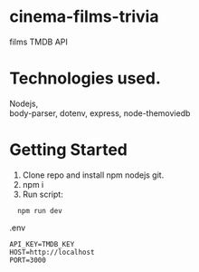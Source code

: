 # cinema-films-trivia

films TMDB API


# Technologies used.
Nodejs,   
body-parser,
dotenv,
express,
node-themoviedb


# Getting Started
1. Clone repo and install npm nodejs git.
2. npm i
3. Run script:

  ```
    npm run dev
  ```
.env
```
API_KEY=TMDB_KEY
HOST=http://localhost
PORT=3000
```

